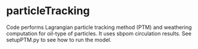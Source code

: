 # particleTracking
Code performs Lagrangian particle tracking method (PTM) and weathering computation for oil-type of particles. It uses sbpom circulation results. See setupPTM.py to see how to run the model. 
